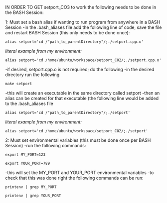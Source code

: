 IN ORDER TO GET setport\_CO3 to work the following needs to be done in the BASH Session:

1: Must set a bash alias if wanting to run program from anywhere in a
BASH Session -in the .bash\_aliases file add the following line of code,
save the file and restart BASH Session (this only needs to be done
once):
```
alias setport='cd /"path_to_parentDirectory"/;./setport.cpp.o'
```
*literal example from my environment:*
```
alias setport='cd /home/ubuntu/workspace/setport_CO2/;./setport.cpp.o'
```

-if desired, setport.cpp.o is not required; do the following
-in the desired directory run the following 
```
make setport
```
-this will create an executable in the same directory called setport
-then an alias can be created for that executable (the following line would be added to the .bash_aliases file
```
alias setport='cd /"path_to_parentDirectory"/;./setport'
```   
*literal example from my environment:*
```
alias setport='cd /home/ubuntu/workspace/setport_CO2/;./setport'
```
2: Must set environmental variables (this must be done once per BASH
Session) -run the following commands:
```
export MY_PORT=123
   
export YOUR_PORT=789
```
-this will set the MY\_PORT and YOUR\_PORT environmental variables
-to check that this was done right the following commands can be run:
```
printenv | grep MY_PORT
    
printenv | grep YOUR_PORT
```
